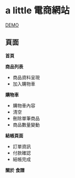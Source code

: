 # a little 電商網站

[DEMO](https://wanchii.github.io/ec-a_little/#/)

## 頁面

**首頁**

**商品列表**
- 商品資料呈現
- 加入購物車

**購物車**
- 購物車內容
- 清空
- 刪除單筆商品
- 商品數量變動

**結帳頁面**
  - 訂單資訊
  - 付款確認
  - 結帳完成

**關於**
**食譜**
